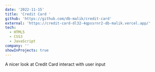 ```yaml
---
date: '2022-11-15'
title: 'Credit Card '
github: 'https://github.com/db-malik/credit-card'
external: 'https://credit-card-dl32-4qpssrnr2-db-malik.vercel.app/'
tech:
  - HTML5
  - CSS3
  - JavaScript
company: ''
showInProjects: true
---
```


A nicer look at Credit Card interact with user input

